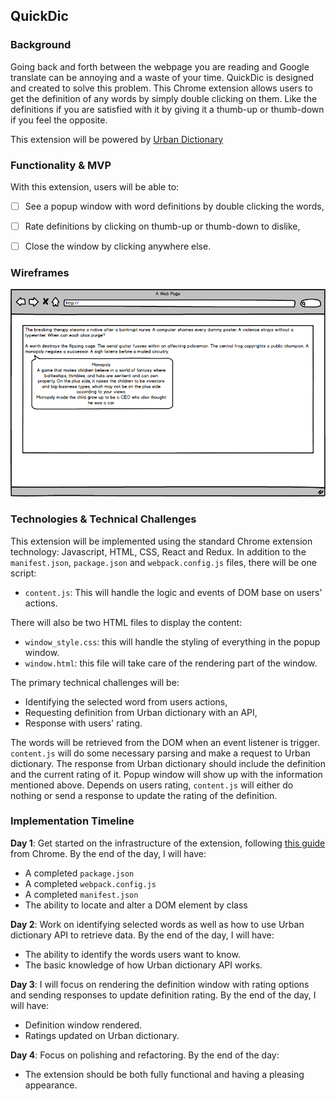 ## QuickDic

### Background


Going back and forth between the webpage you are reading and Google translate can be annoying and a waste of your time.
QuickDic is designed and created to solve this problem. This Chrome extension allows users to get the definition of any words by simply double clicking on them.
Like the definitions if you are satisfied with it by giving it a thumb-up or thumb-down if you feel the opposite.

This extension will be powered by <a href="http://www.urbandictionary.com/">Urban Dictionary</a>

### Functionality & MVP

With this extension, users will be able to:

- [ ] See a popup window with word definitions by double clicking the words,
- [ ] Rate definitions by clicking on thumb-up or thumb-down to dislike,
- [ ] Close the window by clicking anywhere else.


### Wireframes

![wireframes](wireframes/chrome-extension.png)

### Technologies & Technical Challenges

This extension will be implemented using the standard Chrome extension technology: Javascript, HTML, CSS, React and Redux.  In addition to the `manifest.json`, `package.json` and `webpack.config.js` files, there will be one script:

- `content.js`: This will handle the logic and events of DOM base on users' actions.


There will also be two HTML files to display the content:

- `window_style.css`: this will handle the styling of everything in the popup window.
- `window.html`: this file will take care of the rendering part of the window.

The primary technical challenges will be:

- Identifying the selected word from users actions,
- Requesting definition from Urban dictionary with an API,
- Response with users' rating.

The words will be retrieved from the DOM when an event listener is trigger. `content.js` will do some necessary parsing and make a request to Urban dictionary. The response from Urban dictionary should include the definition and the current rating of it. Popup window will show up with the information mentioned above. Depends on users rating, `content.js` will either do nothing or send a response to update the rating of the definition.

### Implementation Timeline

**Day 1**: Get started on the infrastructure of the extension, following <a href="https://developer.chrome.com/extensions/getstarted">this guide</a> from Chrome.  By the end of the day, I will have:

- A completed `package.json`
- A completed `webpack.config.js`
- A completed `manifest.json`
- The ability to locate and alter a DOM element by class

**Day 2**: Work on identifying selected words as well as how to use Urban dictionary API to retrieve data.  By the end of the day, I will have:

- The ability to identify the words users want to know.
- The basic knowledge of how Urban dictionary API works.

**Day 3**: I will focus on rendering the definition window with rating options and sending responses to update definition rating.  By the end of the day, I will have:

- Definition window rendered.
- Ratings updated on Urban dictionary.

**Day 4**: Focus on polishing and refactoring.  By the end of the day:

- The extension should be both fully functional and having a pleasing appearance.
